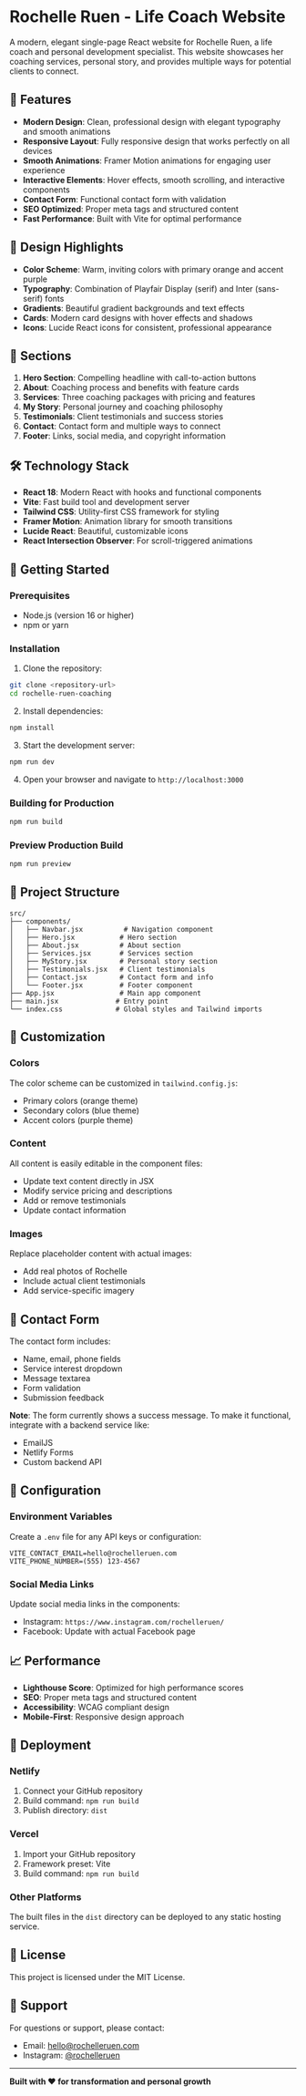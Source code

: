 # Rochelle Ruen - Life Coach Website

A modern, elegant single-page React website for Rochelle Ruen, a life coach and personal development specialist. This website showcases her coaching services, personal story, and provides multiple ways for potential clients to connect.

## 🚀 Features

- **Modern Design**: Clean, professional design with elegant typography and smooth animations
- **Responsive Layout**: Fully responsive design that works perfectly on all devices
- **Smooth Animations**: Framer Motion animations for engaging user experience
- **Interactive Elements**: Hover effects, smooth scrolling, and interactive components
- **Contact Form**: Functional contact form with validation
- **SEO Optimized**: Proper meta tags and structured content
- **Fast Performance**: Built with Vite for optimal performance

## 🎨 Design Highlights

- **Color Scheme**: Warm, inviting colors with primary orange and accent purple
- **Typography**: Combination of Playfair Display (serif) and Inter (sans-serif) fonts
- **Gradients**: Beautiful gradient backgrounds and text effects
- **Cards**: Modern card designs with hover effects and shadows
- **Icons**: Lucide React icons for consistent, professional appearance

## 📱 Sections

1. **Hero Section**: Compelling headline with call-to-action buttons
2. **About**: Coaching process and benefits with feature cards
3. **Services**: Three coaching packages with pricing and features
4. **My Story**: Personal journey and coaching philosophy
5. **Testimonials**: Client testimonials and success stories
6. **Contact**: Contact form and multiple ways to connect
7. **Footer**: Links, social media, and copyright information

## 🛠️ Technology Stack

- **React 18**: Modern React with hooks and functional components
- **Vite**: Fast build tool and development server
- **Tailwind CSS**: Utility-first CSS framework for styling
- **Framer Motion**: Animation library for smooth transitions
- **Lucide React**: Beautiful, customizable icons
- **React Intersection Observer**: For scroll-triggered animations

## 🚀 Getting Started

### Prerequisites

- Node.js (version 16 or higher)
- npm or yarn

### Installation

1. Clone the repository:

```bash
git clone <repository-url>
cd rochelle-ruen-coaching
```

2. Install dependencies:

```bash
npm install
```

3. Start the development server:

```bash
npm run dev
```

4. Open your browser and navigate to `http://localhost:3000`

### Building for Production

```bash
npm run build
```

### Preview Production Build

```bash
npm run preview
```

## 📁 Project Structure

```
src/
├── components/
│   ├── Navbar.jsx          # Navigation component
│   ├── Hero.jsx           # Hero section
│   ├── About.jsx          # About section
│   ├── Services.jsx       # Services section
│   ├── MyStory.jsx        # Personal story section
│   ├── Testimonials.jsx   # Client testimonials
│   ├── Contact.jsx        # Contact form and info
│   └── Footer.jsx         # Footer component
├── App.jsx                # Main app component
├── main.jsx              # Entry point
└── index.css             # Global styles and Tailwind imports
```

## 🎯 Customization

### Colors

The color scheme can be customized in `tailwind.config.js`:

- Primary colors (orange theme)
- Secondary colors (blue theme)
- Accent colors (purple theme)

### Content

All content is easily editable in the component files:

- Update text content directly in JSX
- Modify service pricing and descriptions
- Add or remove testimonials
- Update contact information

### Images

Replace placeholder content with actual images:

- Add real photos of Rochelle
- Include actual client testimonials
- Add service-specific imagery

## 📧 Contact Form

The contact form includes:

- Name, email, phone fields
- Service interest dropdown
- Message textarea
- Form validation
- Submission feedback

**Note**: The form currently shows a success message. To make it functional, integrate with a backend service like:

- EmailJS
- Netlify Forms
- Custom backend API

## 🔧 Configuration

### Environment Variables

Create a `.env` file for any API keys or configuration:

```env
VITE_CONTACT_EMAIL=hello@rochelleruen.com
VITE_PHONE_NUMBER=(555) 123-4567
```

### Social Media Links

Update social media links in the components:

- Instagram: `https://www.instagram.com/rochelleruen/`
- Facebook: Update with actual Facebook page

## 📈 Performance

- **Lighthouse Score**: Optimized for high performance scores
- **SEO**: Proper meta tags and structured content
- **Accessibility**: WCAG compliant design
- **Mobile-First**: Responsive design approach

## 🚀 Deployment

### Netlify

1. Connect your GitHub repository
2. Build command: `npm run build`
3. Publish directory: `dist`

### Vercel

1. Import your GitHub repository
2. Framework preset: Vite
3. Build command: `npm run build`

### Other Platforms

The built files in the `dist` directory can be deployed to any static hosting service.

## 📝 License

This project is licensed under the MIT License.

## 🤝 Support

For questions or support, please contact:

- Email: hello@rochelleruen.com
- Instagram: [@rochelleruen](https://www.instagram.com/rochelleruen/)

---

**Built with ❤️ for transformation and personal growth**
